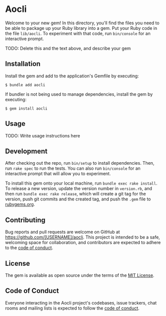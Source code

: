 # Aocli

Welcome to your new gem! In this directory, you'll find the files you need to be able to package up your Ruby library into a gem. Put your Ruby code in the file `lib/aocli`. To experiment with that code, run `bin/console` for an interactive prompt.

TODO: Delete this and the text above, and describe your gem

## Installation

Install the gem and add to the application's Gemfile by executing:

    $ bundle add aocli

If bundler is not being used to manage dependencies, install the gem by executing:

    $ gem install aocli

## Usage

TODO: Write usage instructions here

## Development

After checking out the repo, run `bin/setup` to install dependencies. Then, run `rake spec` to run the tests. You can also run `bin/console` for an interactive prompt that will allow you to experiment.

To install this gem onto your local machine, run `bundle exec rake install`. To release a new version, update the version number in `version.rb`, and then run `bundle exec rake release`, which will create a git tag for the version, push git commits and the created tag, and push the `.gem` file to [rubygems.org](https://rubygems.org).

## Contributing

Bug reports and pull requests are welcome on GitHub at https://github.com/[USERNAME]/aocli. This project is intended to be a safe, welcoming space for collaboration, and contributors are expected to adhere to the [code of conduct](https://github.com/[USERNAME]/aocli/blob/main/CODE_OF_CONDUCT.md).

## License

The gem is available as open source under the terms of the [MIT License](https://opensource.org/licenses/MIT).

## Code of Conduct

Everyone interacting in the Aocli project's codebases, issue trackers, chat rooms and mailing lists is expected to follow the [code of conduct](https://github.com/[USERNAME]/aocli/blob/main/CODE_OF_CONDUCT.md).

